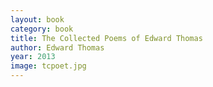 ```yaml
---
layout: book
category: book
title: The Collected Poems of Edward Thomas
author: Edward Thomas
year: 2013
image: tcpoet.jpg
---
```

